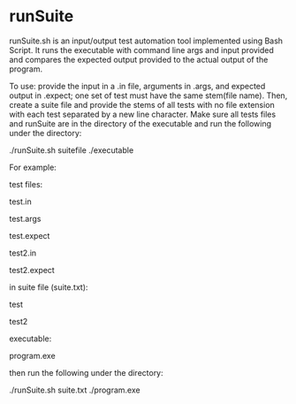# runSuite

runSuite.sh is an input/output test automation tool implemented using Bash Script. 
It runs the executable with command line args and input provided and compares the expected output provided to the actual output of the program.

To use: provide the input in a .in file, arguments in .args, and expected output in .expect; one set of test must have the same stem(file name).
Then, create a suite file and provide the stems of all tests with no file extension with each test separated by a new line character.
Make sure all tests files and runSuite are in the directory of the executable and run the following under the directory:

./runSuite.sh suitefile ./executable


For example:

test files:

test.in

test.args

test.expect

test2.in

test2.expect

in suite file (suite.txt):

test

test2

executable:

program.exe

then run the following under the directory:

./runSuite.sh suite.txt ./program.exe
